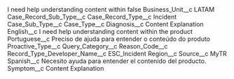 <?xml version="1.0" encoding="UTF-8"?>
<CustomMetadata xmlns="http://soap.sforce.com/2006/04/metadata" xmlns:xsi="http://www.w3.org/2001/XMLSchema-instance" xmlns:xsd="http://www.w3.org/2001/XMLSchema">
    <label>I need help understanding content within</label>
    <protected>false</protected>
    <values>
        <field>Business_Unit__c</field>
        <value xsi:type="xsd:string">LATAM</value>
    </values>
    <values>
        <field>Case_Record_Sub_Type__c</field>
        <value xsi:nil="true"/>
    </values>
    <values>
        <field>Case_Record_Type__c</field>
        <value xsi:type="xsd:string">Incident</value>
    </values>
    <values>
        <field>Case_Sub_Type__c</field>
        <value xsi:nil="true"/>
    </values>
    <values>
        <field>Case_Type__c</field>
        <value xsi:nil="true"/>
    </values>
    <values>
        <field>Diagnosis__c</field>
        <value xsi:type="xsd:string">Content Explanation</value>
    </values>
    <values>
        <field>English__c</field>
        <value xsi:type="xsd:string">I need help understanding content within the product</value>
    </values>
    <values>
        <field>Portuguese__c</field>
        <value xsi:type="xsd:string">Preciso de ajuda para entender o conteúdo do produto</value>
    </values>
    <values>
        <field>Proactive_Type__c</field>
        <value xsi:nil="true"/>
    </values>
    <values>
        <field>Query_Category__c</field>
        <value xsi:nil="true"/>
    </values>
    <values>
        <field>Reason_Code__c</field>
        <value xsi:nil="true"/>
    </values>
    <values>
        <field>Record_Type_Developer_Name__c</field>
        <value xsi:type="xsd:string">ESC_Incident</value>
    </values>
    <values>
        <field>Region__c</field>
        <value xsi:nil="true"/>
    </values>
    <values>
        <field>Source__c</field>
        <value xsi:type="xsd:string">MyTR</value>
    </values>
    <values>
        <field>Spanish__c</field>
        <value xsi:type="xsd:string">Necesito ayuda para entender el contenido del producto.</value>
    </values>
    <values>
        <field>Symptom__c</field>
        <value xsi:type="xsd:string">Content Explanation</value>
    </values>
</CustomMetadata>
